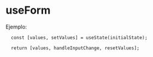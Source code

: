 # useForm

Ejemplo:

```
  const [values, setValues] = useState(initialState);

  return [values, handleInputChange, resetValues];

```
